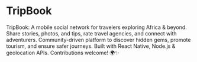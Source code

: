 # TripBook

TripBook: A mobile social network for travelers exploring Africa & beyond. Share stories, photos, and tips, rate travel agencies, and connect with adventurers. Community-driven platform to discover hidden gems, promote tourism, and ensure safer journeys. Built with React Native, Node.js & geolocation APIs. Contributions welcome! 🌍✨


